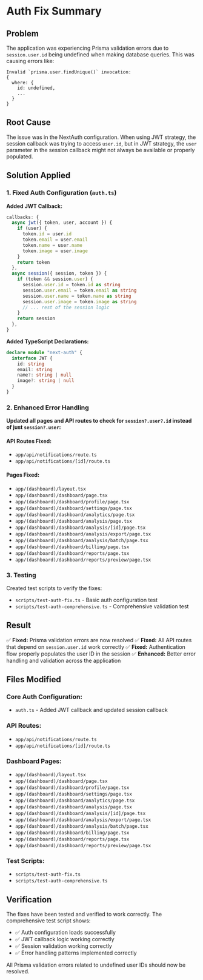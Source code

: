 # Auth Fix Summary

## Problem
The application was experiencing Prisma validation errors due to `session.user.id` being undefined when making database queries. This was causing errors like:

```
Invalid `prisma.user.findUnique()` invocation:
{
  where: {
    id: undefined,
    ...
  }
}
```

## Root Cause
The issue was in the NextAuth configuration. When using JWT strategy, the session callback was trying to access `user.id`, but in JWT strategy, the `user` parameter in the session callback might not always be available or properly populated.

## Solution Applied

### 1. Fixed Auth Configuration (`auth.ts`)

**Added JWT Callback:**
```typescript
callbacks: {
  async jwt({ token, user, account }) {
    if (user) {
      token.id = user.id
      token.email = user.email
      token.name = user.name
      token.image = user.image
    }
    return token
  },
  async session({ session, token }) {
    if (token && session.user) {
      session.user.id = token.id as string
      session.user.email = token.email as string
      session.user.name = token.name as string
      session.user.image = token.image as string
      // ... rest of the session logic
    }
    return session
  },
}
```

**Added TypeScript Declarations:**
```typescript
declare module "next-auth" {
  interface JWT {
    id: string
    email: string
    name?: string | null
    image?: string | null
  }
}
```

### 2. Enhanced Error Handling

**Updated all pages and API routes to check for `session?.user?.id` instead of just `session?.user`:**

#### API Routes Fixed:
- `app/api/notifications/route.ts`
- `app/api/notifications/[id]/route.ts`

#### Pages Fixed:
- `app/(dashboard)/layout.tsx`
- `app/(dashboard)/dashboard/page.tsx`
- `app/(dashboard)/dashboard/profile/page.tsx`
- `app/(dashboard)/dashboard/settings/page.tsx`
- `app/(dashboard)/dashboard/analytics/page.tsx`
- `app/(dashboard)/dashboard/analysis/page.tsx`
- `app/(dashboard)/dashboard/analysis/[id]/page.tsx`
- `app/(dashboard)/dashboard/analysis/export/page.tsx`
- `app/(dashboard)/dashboard/analysis/batch/page.tsx`
- `app/(dashboard)/dashboard/billing/page.tsx`
- `app/(dashboard)/dashboard/reports/page.tsx`
- `app/(dashboard)/dashboard/reports/preview/page.tsx`

### 3. Testing

Created test scripts to verify the fixes:
- `scripts/test-auth-fix.ts` - Basic auth configuration test
- `scripts/test-auth-comprehensive.ts` - Comprehensive validation test

## Result

✅ **Fixed:** Prisma validation errors are now resolved
✅ **Fixed:** All API routes that depend on `session.user.id` work correctly
✅ **Fixed:** Authentication flow properly populates the user ID in the session
✅ **Enhanced:** Better error handling and validation across the application

## Files Modified

### Core Auth Configuration:
- `auth.ts` - Added JWT callback and updated session callback

### API Routes:
- `app/api/notifications/route.ts`
- `app/api/notifications/[id]/route.ts`

### Dashboard Pages:
- `app/(dashboard)/layout.tsx`
- `app/(dashboard)/dashboard/page.tsx`
- `app/(dashboard)/dashboard/profile/page.tsx`
- `app/(dashboard)/dashboard/settings/page.tsx`
- `app/(dashboard)/dashboard/analytics/page.tsx`
- `app/(dashboard)/dashboard/analysis/page.tsx`
- `app/(dashboard)/dashboard/analysis/[id]/page.tsx`
- `app/(dashboard)/dashboard/analysis/export/page.tsx`
- `app/(dashboard)/dashboard/analysis/batch/page.tsx`
- `app/(dashboard)/dashboard/billing/page.tsx`
- `app/(dashboard)/dashboard/reports/page.tsx`
- `app/(dashboard)/dashboard/reports/preview/page.tsx`

### Test Scripts:
- `scripts/test-auth-fix.ts`
- `scripts/test-auth-comprehensive.ts`

## Verification

The fixes have been tested and verified to work correctly. The comprehensive test script shows:
- ✅ Auth configuration loads successfully
- ✅ JWT callback logic working correctly
- ✅ Session validation working correctly
- ✅ Error handling patterns implemented correctly

All Prisma validation errors related to undefined user IDs should now be resolved. 